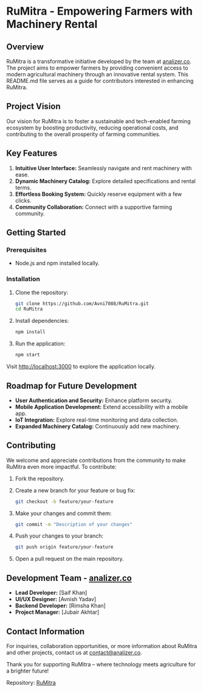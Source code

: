 # RuMitra - Empowering Farmers with Machinery Rental

## Overview

RuMitra is a transformative initiative developed by the team at [analizer.co](https://analizer.co/). The project aims to empower farmers by providing convenient access to modern agricultural machinery through an innovative rental system. This README.md file serves as a guide for contributors interested in enhancing RuMitra.

## Project Vision

Our vision for RuMitra is to foster a sustainable and tech-enabled farming ecosystem by boosting productivity, reducing operational costs, and contributing to the overall prosperity of farming communities.

## Key Features

1. **Intuitive User Interface:** Seamlessly navigate and rent machinery with ease.
2. **Dynamic Machinery Catalog:** Explore detailed specifications and rental terms.
3. **Effortless Booking System:** Quickly reserve equipment with a few clicks.
4. **Community Collaboration:** Connect with a supportive farming community.

## Getting Started

### Prerequisites

- Node.js and npm installed locally.

### Installation

1. Clone the repository:
    ```bash
    git clone https://github.com/Avni7088/RuMitra.git
    cd RuMitra
    ```

2. Install dependencies:
    ```bash
    npm install
    ```

3. Run the application:
    ```bash
    npm start
    ```

Visit [http://localhost:3000](http://localhost:3000) to explore the application locally.

## Roadmap for Future Development

- **User Authentication and Security:** Enhance platform security.
- **Mobile Application Development:** Extend accessibility with a mobile app.
- **IoT Integration:** Explore real-time monitoring and data collection.
- **Expanded Machinery Catalog:** Continuously add new machinery.

## Contributing

We welcome and appreciate contributions from the community to make RuMitra even more impactful. To contribute:

1. Fork the repository.
2. Create a new branch for your feature or bug fix:
    ```bash
    git checkout -b feature/your-feature
    ```

3. Make your changes and commit them:
    ```bash
    git commit -m "Description of your changes"
    ```

4. Push your changes to your branch:
    ```bash
    git push origin feature/your-feature
    ```

5. Open a pull request on the main repository.

## Development Team - [analizer.co](https://analizer.co/)

- **Lead Developer:** [Saif Khan]
- **UI/UX Designer:** [Avnish Yadav]
- **Backend Developer:** [Rimsha Khan]
- **Project Manager:** [Jubair Akhtar]

## Contact Information

For inquiries, collaboration opportunities, or more information about RuMitra and other projects, contact us at [contact@analizer.co](mailto:contact@analizer.co).

Thank you for supporting RuMitra – where technology meets agriculture for a brighter future!

Repository: [RuMitra](https://github.com/Avni7088/RuMitra)
